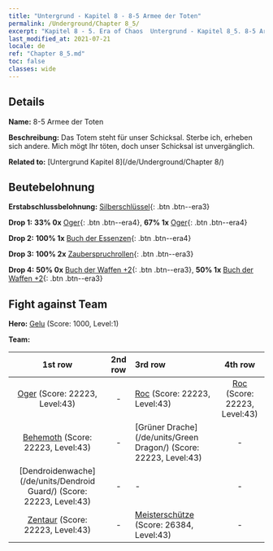 ```yaml
---
title: "Untergrund - Kapitel 8 - 8-5 Armee der Toten"
permalink: /Underground/Chapter 8_5/
excerpt: "Kapitel 8 - 5. Era of Chaos  Untergrund - Kapitel 8_5. 8-5 Armee der Toten"
last_modified_at: 2021-07-21
locale: de
ref: "Chapter 8_5.md"
toc: false
classes: wide
---
```


## Details

 **Name:** 8-5 Armee der Toten

 **Beschreibung:** Das Totem steht für unser Schicksal. Sterbe ich, erheben sich andere. Mich mögt Ihr töten, doch unser Schicksal ist unvergänglich.

 **Related to:** [Untergrund Kapitel 8](/de/Underground/Chapter 8/)

## Beutebelohnung

 **Erstabschlussbelohnung:** [Silberschlüssel](/ItemsDE/con_693/){: .btn .btn--era3}

 **Drop 1:** **33% 0x** [Oger](/ItemsDE/unt_220/){: .btn .btn--era4}, **67% 1x** [Oger](/ItemsDE/unt_220/){: .btn .btn--era4}

 **Drop 2:** **100% 1x** [Buch der Essenzen](/ItemsDE/mat_39/){: .btn .btn--era4}

 **Drop 3:** **100% 2x** [Zauberspruchrollen](/ItemsDE/con_694/){: .btn .btn--era3}

 **Drop 4:** **50% 0x** [Buch der Waffen +2](/ItemsDE/mat_32/){: .btn .btn--era3}, **50% 1x** [Buch der Waffen +2](/ItemsDE/mat_32/){: .btn .btn--era3}


## Fight against Team
 **Hero:** [Gelu](/de/heroes/Gelu/) (Score: 1000, Level:1)

 **Team:**


  | 1st row | 2nd row | 3rd row | 4th row |
  |:----:|:----:|:----|:----:|
  | [Oger](/de/units/Ogre/) (Score: 22223, Level:43)  | - | [Roc](/de/units/Roc/) (Score: 22223, Level:43)  | [Roc](/de/units/Roc/) (Score: 22223, Level:43)  |
  | [Behemoth](/de/units/Behemoth/) (Score: 22223, Level:43)  | - | [Grüner Drache](/de/units/Green Dragon/) (Score: 22223, Level:43)  | - |
  | [Dendroidenwache](/de/units/Dendroid Guard/) (Score: 22223, Level:43)  | - | - | - |
  | [Zentaur](/de/units/Centaur/) (Score: 22223, Level:43)  | - | [Meisterschütze](/de/units/Sharpshooter/) (Score: 26384, Level:43)  | - |


